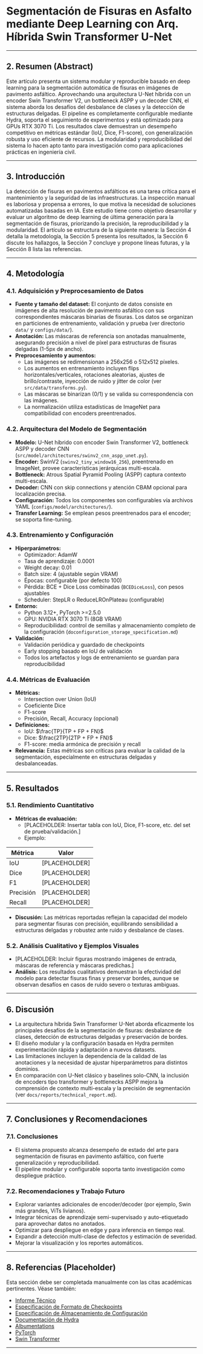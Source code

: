 # Segmentación de Fisuras en Asfalto mediante Deep Learning con Arq. Híbrida Swin Transformer U-Net

---

## 2. Resumen (Abstract)

Este artículo presenta un sistema modular y reproducible basado en deep learning para la
segmentación automática de fisuras en imágenes de pavimento asfáltico. Aprovechando una arquitectura
U-Net híbrida con un encoder Swin Transformer V2, un bottleneck ASPP y un decoder CNN, el sistema
aborda los desafíos del desbalance de clases y la detección de estructuras delgadas. El pipeline es
completamente configurable mediante Hydra, soporta el seguimiento de experimentos y está optimizado
para GPUs RTX 3070 Ti. Los resultados clave demuestran un desempeño competitivo en métricas estándar
(IoU, Dice, F1-score), con generalización robusta y uso eficiente de recursos. La modularidad y
reproducibilidad del sistema lo hacen apto tanto para investigación como para aplicaciones prácticas
en ingeniería civil.

---

## 3. Introducción

La detección de fisuras en pavimentos asfálticos es una tarea crítica para el mantenimiento y la
seguridad de las infraestructuras. La inspección manual es laboriosa y propensa a errores, lo que
motiva la necesidad de soluciones automatizadas basadas en IA. Este estudio tiene como objetivo
desarrollar y evaluar un algoritmo de deep learning de última generación para la segmentación de
fisuras, priorizando la precisión, la reproducibilidad y la modularidad. El artículo se estructura
de la siguiente manera: la Sección 4 detalla la metodología, la Sección 5 presenta los resultados,
la Sección 6 discute los hallazgos, la Sección 7 concluye y propone líneas futuras, y la Sección 8
lista las referencias.

---

## 4. Metodología

### 4.1. Adquisición y Preprocesamiento de Datos

- **Fuente y tamaño del dataset:** El conjunto de datos consiste en imágenes de alta resolución de
  pavimento asfáltico con sus correspondientes máscaras binarias de fisuras. Los datos se organizan
  en particiones de entrenamiento, validación y prueba (ver directorio `data/` y `configs/data/`).
- **Anotación:** Las máscaras de referencia son anotadas manualmente, asegurando precisión a nivel
  de píxel para estructuras de fisuras delgadas (1-5px de ancho).
- **Preprocesamiento y aumentos:**
  - Las imágenes se redimensionan a 256x256 o 512x512 píxeles.
  - Los aumentos en entrenamiento incluyen flips horizontales/verticales, rotaciones aleatorias,
    ajustes de brillo/contraste, inyección de ruido y jitter de color (ver `src/data/transforms.py`).
  - Las máscaras se binarizan (0/1) y se valida su correspondencia con las imágenes.
  - La normalización utiliza estadísticas de ImageNet para compatibilidad con encoders preentrenados.

### 4.2. Arquitectura del Modelo de Segmentación

- **Modelo:** U-Net híbrido con encoder Swin Transformer V2, bottleneck ASPP y decoder CNN (`src/model/architectures/swinv2_cnn_aspp_unet.py`).
- **Encoder:** SwinV2 (`swinv2_tiny_window16_256`), preentrenado en ImageNet, provee características
  jerárquicas multi-escala.
- **Bottleneck:** Atrous Spatial Pyramid Pooling (ASPP) captura contexto multi-escala.
- **Decoder:** CNN con skip connections y atención CBAM opcional para localización precisa.
- **Configuración:** Todos los componentes son configurables vía archivos YAML (`configs/model/architectures/`).
- **Transfer Learning:** Se emplean pesos preentrenados para el encoder; se soporta fine-tuning.

### 4.3. Entrenamiento y Configuración

- **Hiperparámetros:**
  - Optimizador: AdamW
  - Tasa de aprendizaje: 0.0001
  - Weight decay: 0.01
  - Batch size: 4 (ajustable según VRAM)
  - Épocas: configurable (por defecto 100)
  - Pérdida: BCE + Dice Loss combinadas (`BCEDiceLoss`), con pesos ajustables
  - Scheduler: StepLR o ReduceLROnPlateau (configurable)
- **Entorno:**
  - Python 3.12+, PyTorch >=2.5.0
  - GPU: NVIDIA RTX 3070 Ti (8GB VRAM)
  - Reproducibilidad: control de semillas y almacenamiento completo de la configuración (`doconfiguration_storage_specification.md`)
- **Validación:**
  - Validación periódica y guardado de checkpoints
  - Early stopping basado en IoU de validación
  - Todos los artefactos y logs de entrenamiento se guardan para reproducibilidad

### 4.4. Métricas de Evaluación

- **Métricas:**
  - Intersection over Union (IoU)
  - Coeficiente Dice
  - F1-score
  - Precisión, Recall, Accuracy (opcional)
- **Definiciones:**
  - IoU: $\frac{TP}{TP + FP + FN}$
  - Dice: $\frac{2TP}{2TP + FP + FN}$
  - F1-score: media armónica de precisión y recall
- **Relevancia:** Estas métricas son críticas para evaluar la calidad de la segmentación,
  especialmente en estructuras delgadas y desbalanceadas.

---

## 5. Resultados

### 5.1. Rendimiento Cuantitativo

- **Métricas de evaluación:**
  - [PLACEHOLDER: Insertar tabla con IoU, Dice, F1-score, etc. del set de prueba/validación.]
  - Ejemplo:

| Métrica   | Valor         |
|-----------|--------------|
| IoU       | [PLACEHOLDER]|
| Dice      | [PLACEHOLDER]|
| F1        | [PLACEHOLDER]|
| Precisión | [PLACEHOLDER]|
| Recall    | [PLACEHOLDER]|

- **Discusión:** Las métricas reportadas reflejan la capacidad del modelo para segmentar fisuras
  con precisión, equilibrando sensibilidad a estructuras delgadas y robustez ante ruido y desbalance
  de clases.

### 5.2. Análisis Cualitativo y Ejemplos Visuales

- [PLACEHOLDER: Incluir figuras mostrando imágenes de entrada, máscaras de referencia y máscaras predichas.]
- **Análisis:** Los resultados cualitativos demuestran la efectividad del modelo para detectar
  fisuras finas y preservar bordes, aunque se observan desafíos en casos de ruido severo o texturas ambiguas.

---

## 6. Discusión

- La arquitectura híbrida Swin Transformer U-Net aborda eficazmente los principales desafíos de la
  segmentación de fisuras: desbalance de clases, detección de estructuras delgadas y preservación de
  bordes.
- El diseño modular y la configuración basada en Hydra permiten experimentación rápida y adaptación
  a nuevos datasets.
- Las limitaciones incluyen la dependencia de la calidad de las anotaciones y la necesidad de
  ajustar hiperparámetros para distintos dominios.
- En comparación con U-Net clásico y baselines solo-CNN, la inclusión de encoders tipo transformer y
  bottlenecks ASPP mejora la comprensión de contexto multi-escala y la precisión de segmentación
  (ver `docs/reports/technical_report.md`).

---

## 7. Conclusiones y Recomendaciones

### 7.1. Conclusiones

- El sistema propuesto alcanza desempeño de estado del arte para segmentación de fisuras en
  pavimento asfáltico, con fuerte generalización y reproducibilidad.
- El pipeline modular y configurable soporta tanto investigación como despliegue práctico.

### 7.2. Recomendaciones y Trabajo Futuro

- Explorar variantes adicionales de encoder/decoder (por ejemplo, Swin más grandes, ViTs livianos).
- Integrar técnicas de aprendizaje semi-supervisado y auto-etiquetado para aprovechar datos no anotados.
- Optimizar para despliegue en edge y para inferencia en tiempo real.
- Expandir a detección multi-clase de defectos y estimación de severidad.
- Mejorar la visualización y los reportes automáticos.

---

## 8. Referencias (Placeholder)

Esta sección debe ser completada manualmente con las citas académicas pertinentes. Véase también:

- [Informe Técnico](./technical_report.md)
- [Especificación de Formato de Checkpoints](checkpoint_format_specification.md)
- [Especificación de Almacenamiento de Configuración](configuration_storage_specification.md)
- [Documentación de Hydra](https://hydra.cc/)
- [Albumentations](https://albumentations.ai/)
- [PyTorch](https://pytorch.org/)
- [Swin Transformer](https://arxiv.org/abs/2103.14030)

---
